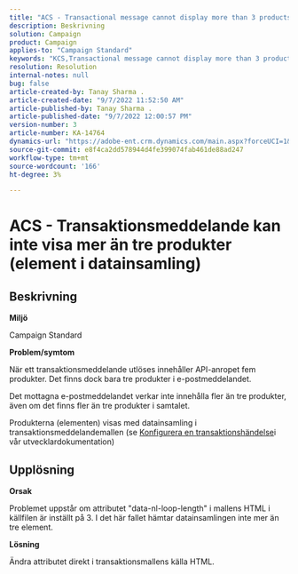 ```yaml
---
title: "ACS - Transactional message cannot display more than 3 products (elements of data collection)"
description: Beskrivning
solution: Campaign
product: Campaign
applies-to: "Campaign Standard"
keywords: "KCS,Transactional message cannot display more than 3 products (elements of data collection)"
resolution: Resolution
internal-notes: null
bug: false
article-created-by: Tanay Sharma .
article-created-date: "9/7/2022 11:52:50 AM"
article-published-by: Tanay Sharma .
article-published-date: "9/7/2022 12:00:57 PM"
version-number: 3
article-number: KA-14764
dynamics-url: "https://adobe-ent.crm.dynamics.com/main.aspx?forceUCI=1&pagetype=entityrecord&etn=knowledgearticle&id=4e678f96-a32e-ed11-9db1-002248086735"
source-git-commit: e8f4ca2dd578944d4fe399074fab461de88ad247
workflow-type: tm+mt
source-wordcount: '166'
ht-degree: 3%

---
```


# ACS - Transaktionsmeddelande kan inte visa mer än tre produkter (element i datainsamling)

## Beskrivning


<b>Miljö</b>

Campaign Standard



<b>Problem/symtom</b>

När ett transaktionsmeddelande utlöses innehåller API-anropet fem produkter. Det finns dock bara tre produkter i e-postmeddelandet.

Det mottagna e-postmeddelandet verkar inte innehålla fler än tre produkter, även om det finns fler än tre produkter i samtalet.

Produkterna (elementen) visas med datainsamling i transaktionsmeddelandemallen (se [Konfigurera en transaktionshändelse](https://experienceleague.adobe.com/docs/campaign-standard/using/communication-channels/transactional-messaging/event-configuration/configuring-transactional-event.html?lang=en)i vår utvecklardokumentation)


## Upplösning


<b>Orsak</b>

Problemet uppstår om attributet &quot;data-nl-loop-length&quot; i mallens HTML i källfilen är inställt på 3. I det här fallet hämtar datainsamlingen inte mer än tre element.



<b>Lösning</b>

Ändra attributet direkt i transaktionsmallens källa HTML.


